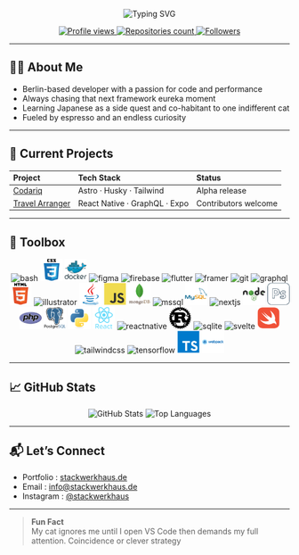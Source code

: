 <!-- 🐱 Marple -->
<!-- ─────────────────────────────────────────────────────────── -->
<!--                       T A R I K + 🐱 Marple = BPNACE        -->
<!-- ─────────────────────────────────────────────────────────── -->

<p align="center">
  <img
    src="https://readme-typing-svg.demolab.com?font=Fira+Code&weight=600&size=28&pause=800&center=true&vCenter=true&width=700&lines=Hello%2C%20I%20am%20Tarik!;Full-stack%20Developer%20from%20Berlin;Coffee%20in%20my%20veins%20%7C%20Code%20in%20my%20brains"
    alt="Typing SVG"
  />
</p>

<p align="center">
  <a href="https://github.com/bpnace">
    <img
      src="https://komarev.com/ghpvc/?username=bpnace&label=Profile%20Views&color=ff4c6b&style=flat-square"
      alt="Profile views"
    />
  </a>
  <a href="https://github.com/bpnace?tab=repositories">
    <img
      src="https://badgen.net/badge/Repos/15/purple"
      alt="Repositories count"
    />
  </a>
  <a href="https://github.com/bpnace?tab=followers">
    <img
      src="https://badgen.net/badge/Followers/10/green"
      alt="Followers"
    />
  </a>
</p>

---

## 👨‍💻 About Me
- Berlin-based developer with a passion for code and performance
- Always chasing that next framework eureka moment
- Learning Japanese as a side quest and co-habitant to one indifferent cat
- Fueled by espresso and an endless curiosity

---

## 🚀 Current Projects
| Project         | Tech Stack                     | Status                 |
| :-------------- | :----------------------------- | :--------------------- |
| [Codariq][codariq]     | Astro · Husky · Tailwind    | Alpha release          |
| [Travel Arranger][travel] | React Native · GraphQL · Expo  | Contributors welcome   |

---

## 🔧 Toolbox
<p align="center">
  <img src="https://www.vectorlogo.zone/logos/gnu_bash/gnu_bash-icon.svg" alt="bash" width="40" height="40"/>
  <img src="https://raw.githubusercontent.com/devicons/devicon/master/icons/css3/css3-original-wordmark.svg" alt="css3" width="40" height="40"/>
  <img src="https://raw.githubusercontent.com/devicons/devicon/master/icons/docker/docker-original-wordmark.svg" alt="docker" width="40" height="40"/>
  <img src="https://www.vectorlogo.zone/logos/figma/figma-icon.svg" alt="figma" width="40" height="40"/>
  <img src="https://www.vectorlogo.zone/logos/firebase/firebase-icon.svg" alt="firebase" width="40" height="40"/>
  <img src="https://www.vectorlogo.zone/logos/flutterio/flutterio-icon.svg" alt="flutter" width="40" height="40"/>
  <img src="https://www.vectorlogo.zone/logos/framer/framer-icon.svg" alt="framer" width="40" height="40"/>
  <img src="https://www.vectorlogo.zone/logos/git-scm/git-scm-icon.svg" alt="git" width="40" height="40"/>
  <img src="https://www.vectorlogo.zone/logos/graphql/graphql-icon.svg" alt="graphql" width="40" height="40"/>
  <img src="https://raw.githubusercontent.com/devicons/devicon/master/icons/html5/html5-original-wordmark.svg" alt="html5" width="40" height="40"/>
  <img src="https://www.vectorlogo.zone/logos/adobe_illustrator/adobe_illustrator-icon.svg" alt="illustrator" width="40" height="40"/>
  <img src="https://raw.githubusercontent.com/devicons/devicon/master/icons/java/java-original.svg" alt="java" width="40" height="40"/>
  <img src="https://raw.githubusercontent.com/devicons/devicon/master/icons/javascript/javascript-original.svg" alt="javascript" width="40" height="40"/>
  <img src="https://raw.githubusercontent.com/devicons/devicon/master/icons/mongodb/mongodb-original-wordmark.svg" alt="mongodb" width="40" height="40"/>
  <img src="https://www.svgrepo.com/show/303229/microsoft-sql-server-logo.svg" alt="mssql" width="40" height="40"/>
  <img src="https://raw.githubusercontent.com/devicons/devicon/master/icons/mysql/mysql-original-wordmark.svg" alt="mysql" width="40" height="40"/>
  <img src="https://cdn.worldvectorlogo.com/logos/nextjs-2.svg" alt="nextjs" width="40" height="40"/>
  <img src="https://raw.githubusercontent.com/devicons/devicon/master/icons/nodejs/nodejs-original-wordmark.svg" alt="nodejs" width="40" height="40"/>
  <img src="https://raw.githubusercontent.com/devicons/devicon/master/icons/photoshop/photoshop-line.svg" alt="photoshop" width="40" height="40"/>
  <img src="https://raw.githubusercontent.com/devicons/devicon/master/icons/php/php-original.svg" alt="php" width="40" height="40"/>
  <img src="https://raw.githubusercontent.com/devicons/devicon/master/icons/postgresql/postgresql-original-wordmark.svg" alt="postgresql" width="40" height="40"/>
  <img src="https://raw.githubusercontent.com/devicons/devicon/master/icons/python/python-original.svg" alt="python" width="40" height="40"/>
  <img src="https://raw.githubusercontent.com/devicons/devicon/master/icons/react/react-original-wordmark.svg" alt="react" width="40" height="40"/>
  <img src="https://reactnative.dev/img/header_logo.svg" alt="reactnative" width="40" height="40"/>
  <img src="https://raw.githubusercontent.com/devicons/devicon/master/icons/rust/rust-original.svg" alt="rust" width="40" height="40"/>
  <img src="https://www.vectorlogo.zone/logos/sqlite/sqlite-icon.svg" alt="sqlite" width="40" height="40"/>
  <img src="https://upload.wikimedia.org/wikipedia/commons/1/1b/Svelte_Logo.svg" alt="svelte" width="40" height="40"/>
  <img src="https://raw.githubusercontent.com/devicons/devicon/master/icons/swift/swift-original.svg" alt="swift" width="40" height="40"/>
  <img src="https://www.vectorlogo.zone/logos/tailwindcss/tailwindcss-icon.svg" alt="tailwindcss" width="40" height="40"/>
  <img src="https://www.vectorlogo.zone/logos/tensorflow/tensorflow-icon.svg" alt="tensorflow" width="40" height="40"/>
  <img src="https://raw.githubusercontent.com/devicons/devicon/master/icons/typescript/typescript-original.svg" alt="typescript" width="40" height="40"/>
  <img src="https://raw.githubusercontent.com/devicons/devicon/master/icons/webpack/webpack-original-wordmark.svg" alt="webpack" width="40" height="40"/>
</p>

---

## 📈 GitHub Stats
<p align="center">
  <img src="https://github-readme-stats.vercel.app/api?username=bpnace&show_icons=true&theme=dark&hide_border=true" height="400" alt="GitHub Stats"/>
  <img src="https://github-readme-stats.vercel.app/api/top-langs?username=bpnace&layout=compact&theme=dark&hide_border=true" height="400" alt="Top Languages"/>
</p>

---

## 📬 Let’s Connect
- Portfolio   : [stackwerkhaus.de](https://www.stackwerkhaus.de)
- Email       : info@stackwerkhaus.de
- Instagram   : [@stackwerkhaus](https://instagram.com/stackwerkhaus)

---

> **Fun Fact**  
> My cat ignores me until I open VS Code then demands my full attention. Coincidence or clever strategy  

[codariq]: https://github.com/bpnace/codariq_v1.git
[travel]:   https://github.com/bpnace/TravelArranger_V1.git
